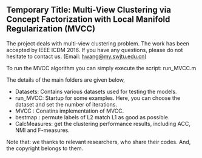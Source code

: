 Temporary Title: Multi-View Clustering via Concept Factorization with Local Manifold Regularization (MVCC)
--------------------------------------------------------------

The project deals with multi-view clustering problem. The work has been accepted by IEEE ICDM 2016. If you have any questions, please do not hesitate to contact us. (Email: hwang@my.swjtu.edu.cn)

To run the MVCC algorithm you can simply execute the script: run_MVCC.m

The details of the main folders are given below,
- Datasets: Contains various datasets used for testing the models.
- run_MVCC: Startup for some examples. Here, you can choose the dataset and set the number of iterations.
- MVCC    : Conatins implementation of MVCC.
- bestmap : permute labels of L2 match L1 as good as possible.
- CalcMeasures: get the clustering performance results, including ACC, NMI and F-measures.

Note that: we thanks to relevant researchers, who share their codes. And, the copyright belongs to them.
